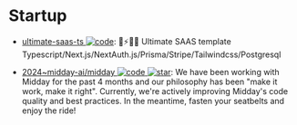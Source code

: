 # Startup

- [ultimate-saas-ts ![code](https://ng-tech.icu/assets/code.svg)](https://github.com/gmpetrov/ultimate-saas-ts): 🚀⚡️🧑‍💻 Ultimate SAAS template Typescript/Next.js/NextAuth.js/Prisma/Stripe/Tailwindcss/Postgresql

- [2024~midday-ai/midday ![code](https://ng-tech.icu/assets/code.svg) ![star](https://img.shields.io/github/stars/midday-ai/midday)](https://github.com/midday-ai/midday): We have been working with Midday for the past 4 months and our philosophy has been "make it work, make it right". Currently, we're actively improving Midday's code quality and best practices. In the meantime, fasten your seatbelts and enjoy the ride!

